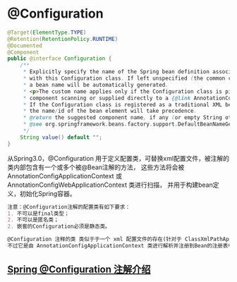# @Configuration

```java
@Target(ElementType.TYPE)
@Retention(RetentionPolicy.RUNTIME)
@Documented
@Component
public @interface Configuration {
	/**
	 * Explicitly specify the name of the Spring bean definition associated
	 * with this Configuration class. If left unspecified (the common case),
	 * a bean name will be automatically generated.
	 * <p>The custom name applies only if the Configuration class is picked up via
	 * component scanning or supplied directly to a {@link AnnotationConfigApplicationContext}.
	 * If the Configuration class is registered as a traditional XML bean definition,
	 * the name/id of the bean element will take precedence.
	 * @return the suggested component name, if any (or empty String otherwise)
	 * @see org.springframework.beans.factory.support.DefaultBeanNameGenerator
	 */
	String value() default "";
}

```

从Spring3.0，@Configuration 用于定义配置类，可替换xml配置文件，被注解的类内部包含有一个或多个被@Bean注解的方法，
这些方法将会被 AnnotationConfigApplicationContext 或 AnnotationConfigWebApplicationContext 类进行扫描，
并用于构建bean定义，初始化Spring容器。

```md
注意：@Configuration注解的配置类有如下要求：
1. 不可以是final类型；
2. 不可以是匿名类；
2. 嵌套的Configuration必须是静态类。
```
```md
@Configuration 注释的类 类似于于一个 xml 配置文件的存在(针对于 ClassXmlPathApplicationContext 来说)。
不过它是由 AnnotationConfigApplicationContext 类进行解析并注册到Bean的注册表中。
```


## [Spring @Configuration 注解介绍](https://www.jianshu.com/p/721c76c1529c)